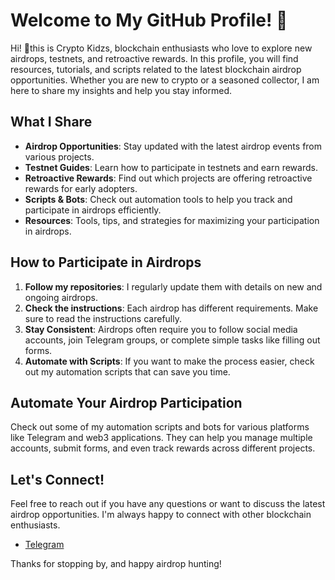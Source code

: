 # Welcome to My GitHub Profile! 🚀

Hi! 👋this is Crypto Kidzs, blockchain enthusiasts who love to explore new airdrops, testnets, and retroactive rewards. In this profile, you will find resources, tutorials, and scripts related to the latest blockchain airdrop opportunities. Whether you are new to crypto or a seasoned collector, I am here to share my insights and help you stay informed.

## What I Share

- **Airdrop Opportunities**: Stay updated with the latest airdrop events from various projects.
- **Testnet Guides**: Learn how to participate in testnets and earn rewards.
- **Retroactive Rewards**: Find out which projects are offering retroactive rewards for early adopters.
- **Scripts & Bots**: Check out automation tools to help you track and participate in airdrops efficiently.
- **Resources**: Tools, tips, and strategies for maximizing your participation in airdrops.

## How to Participate in Airdrops

1. **Follow my repositories**: I regularly update them with details on new and ongoing airdrops.
2. **Check the instructions**: Each airdrop has different requirements. Make sure to read the instructions carefully.
3. **Stay Consistent**: Airdrops often require you to follow social media accounts, join Telegram groups, or complete simple tasks like filling out forms.
4. **Automate with Scripts**: If you want to make the process easier, check out my automation scripts that can save you time.

## Automate Your Airdrop Participation

Check out some of my automation scripts and bots for various platforms like Telegram and web3 applications. They can help you manage multiple accounts, submit forms, and even track rewards across different projects.

## Let's Connect!

Feel free to reach out if you have any questions or want to discuss the latest airdrop opportunities. I'm always happy to connect with other blockchain enthusiasts.
- [Telegram](https://t.me/CryptoKidzs)

Thanks for stopping by, and happy airdrop hunting! 

